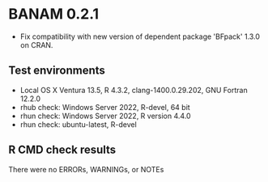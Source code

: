 # BANAM 0.2.1

* Fix compatibility with new version of dependent package 'BFpack' 1.3.0 on CRAN. 

## Test environments
* Local OS X Ventura 13.5, R 4.3.2, clang-1400.0.29.202, GNU Fortran 12.2.0
* rhub check: Windows Server 2022, R-devel, 64 bit
* rhun check: Windows Server 2022, R version 4.4.0
* rhun check: ubuntu-latest, R-devel

## R CMD check results
There were no ERRORs, WARNINGs, or NOTEs

